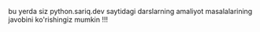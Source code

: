 bu yerda siz python.sariq.dev saytidagi darslarning amaliyot masalalarining javobini ko'rishingiz mumkin !!!
